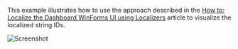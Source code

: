 This example illustrates how to use the approach described in the [How to: Localize the Dashboard WinForms UI using Localizers](https://docs.devexpress.com/Dashboard/15509/examples/winforms-designer-examples/how-to-localize-the-dashboard-winforms-ui-using-localizers) article to visualize the localized string IDs.

![Screenshot](https://github.com/DevExpress-Examples/winforms-dashboard-localize-stringid-visualizer/blob/18.1.3%2B/images/localizer.png)

